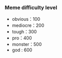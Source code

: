 ### Meme difficulty level
- obvious：100
- mediocre：200
- tough：300
- pro：400
- monster：500
- god : 600
